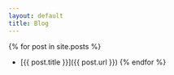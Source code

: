 ```yaml
---
layout: default
title: Blog
---
```


{% for post in site.posts %}
- [{{ post.title }}]({{ post.url }})
{% endfor %}
